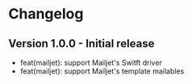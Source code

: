# Changelog

## Version 1.0.0 - Initial release
- feat(mailjet): support Mailjet's Switft driver
- feat(mailjet): support Mailjet's template mailables 
